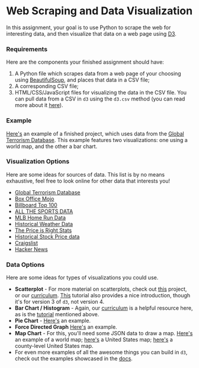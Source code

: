 # Web Scraping and Data Visualization

In this assignment, your goal is to use Python to scrape the web for interesting data, and then visualize that data on a web page using [D3](https://d3js.org/).

### Requirements

Here are the components your finished assignment should have:

1. A Python file which scrapes data from a web page of your choosing using [BeautifulSoup](https://www.crummy.com/software/BeautifulSoup/bs4/doc/), and places that data in a CSV file;
2. A corresponding CSV file;
3. HTML/CSS/JavaScript files for visualizing the data in the CSV file. You can pull data from a CSV in `d3` using the `d3.csv` method (you can read more about it [here](https://github.com/d3/d3-request/blob/master/README.md#csv)).

### Example

[Here's](http://rithmschool.github.io/visualization_project) an example of a finished project, which uses data from the [Global Terrorism Database](https://www.start.umd.edu/gtd/). This example features two visualizations: one using a world map, and the other a bar chart.

### Visualization Options

Here are some ideas for sources of data. This list is by no means exhaustive, feel free to look online for other data that interests you!

- [Global Terrorism Database](https://www.start.umd.edu/gtd/)
- [Box Office Mojo](http://www.boxofficemojo.com/)
- [Billboard Top 100](http://www.billboard.com/charts/hot-100)
- [ALL THE SPORTS DATA](http://www.sports-reference.com/)
- [MLB Home Run Data](http://www.hittrackeronline.com/)
- [Historical Weather Data](https://www.wunderground.com/history/)
- [The Price is Right Stats](http://tpirstats.com/)
- [Historical Stock Price data](http://www.nasdaq.com/quotes/historical-quotes.aspx)
- [Craigslist](https://sfbay.craigslist.org/)
- [Hacker News](https://news.ycombinator.com/)

### Data Options

Here are some ideas for types of visualizations you could use. 

- **Scatterplot** - For more material on scatterplots, check out [this](https://github.com/rithmschool/intro_to_d3/) project, or our [curriculum](https://github.com/rithmschool/intermediate_javascript/blob/master/unit-02/10-intermediate-d3.md). [This](http://alignedleft.com/tutorials/d3) tutorial also provides a nice introduction, though it's for version 3 of `d3`, not version 4.
- **Bar Chart / Histogram** - Again, our [curriculum](https://github.com/rithmschool/intermediate_javascript/blob/master/unit-02/10-intermediate-d3.md) is a helpful resource here, as is the [tutorial](http://alignedleft.com/tutorials/d3) mentioned above.
- **Pie Chart** - [Here's](https://bl.ocks.org/tezzutezzu/c2653d42ffb4ecc01ffe2d6c97b2ee5e) an example.
- **Force Directed Graph** [Here's](https://bl.ocks.org/mbostock/4062045) an example.
- **Map Chart** - For this, you'll need some JSON data to draw a map. [Here's](http://bl.ocks.org/micahstubbs/8e15870eb432a21f0bc4d3d527b2d14f) an example of a world map; [here's](https://bl.ocks.org/mbostock/4090848) a United States map; [here's](https://bl.ocks.org/mbostock/4122298) a county-level United States map.
- For even more examples of all the awesome things you can build in `d3`, check out the examples showcased in the [docs](https://github.com/d3/d3/wiki/Gallery).